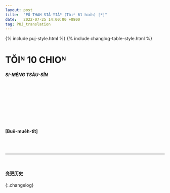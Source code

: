 ```yaml
---
layout: post
title:  "PÓ-THAH SIÂ-YIÁᴺ (Tŏiⁿ 61 hio̍h) [*]"
date:   2022-07-25 14:00:00 +0800
tag: PUJ_translation
---
```


{% include puj-style.html %}
{% include changlog-table-style.html %}

<!-- CHAPTER X. -->
# TŎIᴺ 10 CHIOᴺ

<!-- THE KITCHEN-GOD. -->
<h4><i>SI-MĔNG TSÀU-SÎN</i></h4>
<!-- 注：此词直接取自作者所著词典，按本章正文所述，当时可能读为 Sṳ-mĕng-kong，现今读 si-mīn-kong; sin-ngīm-kong; sin-mīn-kong 等等。 -->

<!-- THE gods are legion. -->
&nbsp;&nbsp;
<!-- These are the great images in the large temples and the odd fragments of idols in shrines; -->
<!-- the local deities, of which every village, field, and mountain has its own; -->
<!-- the invisible controllers of the thunder, the rain, the harvest, and the elements; -->
<!--  the spirits of all the dead, and especially of one's ancestors; -->
<!-- and besides these every strange object, and the site of every inexplicable phenomenon is worshipped. -->
<!-- Oddly shaped stones, queerly gnarled roots, fantastic bits of wood, waifs brought on the tide, are all gods. -->
<!-- A fisherman found a mass of half-decayed oyster-shells, the shape of which was thought to resemble a lion, and for generations that was worshipped in his house. -->
<!-- On the bank of a stream where some bamboos were cut down, the hollow stumps were filled with water, by capillary action through its fibrous roots. -->
<!-- This was considered wonderful, and travellers along the road stopped to burn incense and prostrate themselves before the mysterious deity residing among these bamboos. -->

<!-- All the chief gods have their birthdays on which they are specially worshipped, as well as at the great festivals, and at the new and the full of each moon. -->
&nbsp;&nbsp;

<!-- Many of the greater gods have representatives in the family, and ashes from the incense-pots in the temples are frequently brought and worshipped in the houses. -->
&nbsp;&nbsp;
<!-- But, whatever else may be absent from a pagan household, Su Meng Kong is not. He is the god of the kitchen, and none would dare to set up housekeeping without him. He has been a god for hundreds of years, and all know the legend concerning him. -->
<br>

<br>

**[Buē-mue̍h-tît]**

<br>

<br>

<!-- ***[前页](PagodaShadowsPage060.html)*** -->
<!-- ***[后页](PagodaShadowsPage062.html)*** -->

---
<br>

#### 变更历史

{:.changelog}
